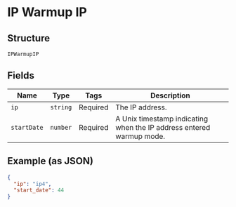 
# IP Warmup IP

## Structure

`IPWarmupIP`

## Fields

| Name | Type | Tags | Description |
|  --- | --- | --- | --- |
| `ip` | `string` | Required | The IP address. |
| `startDate` | `number` | Required | A Unix timestamp indicating when the IP address entered warmup mode. |

## Example (as JSON)

```json
{
  "ip": "ip4",
  "start_date": 44
}
```

